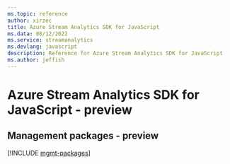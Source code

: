 ```yaml
---
ms.topic: reference
author: xirzec
title: Azure Stream Analytics SDK for JavaScript
ms.data: 08/12/2022
ms.service: streamanalytics
ms.devlang: javascript
description: Reference for Azure Stream Analytics SDK for JavaScript
ms.author: jeffish
---
```

# Azure Stream Analytics SDK for JavaScript - preview

## Management packages - preview
[!INCLUDE [mgmt-packages](stream-analytics-mgmt-index.md)]
